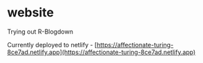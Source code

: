 # website
Trying out R-Blogdown

Currently deployed to netlify - [https://affectionate-turing-8ce7ad.netlify.app](https://affectionate-turing-8ce7ad.netlify.app)